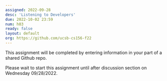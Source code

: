 ```yaml
---
assigned: 2022-09-28
desc: 'Listening to Developers'
due: 2022-10-02 23:59
num: h03
ready: false
layout: default
org: https://github.com/ucsb-cs156-f22
---
```


This assignment will be completed by entering information in your part of a shared Github repo.  

Please wait to start this assignment until after discussion section on Wednesday 09/28/2022.



